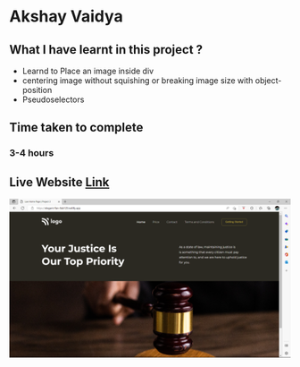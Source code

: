 # Akshay Vaidya

## What I have learnt in this project ?
- Learnd to Place an image inside div 
- centering image without squishing or breaking image size with object-position
- Pseudoselectors


## Time taken to complete
### 3-4 hours

## Live Website [Link](https://lcp03.netlify.app/)

![Image](Project-03.png)